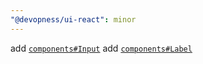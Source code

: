 ```yaml
---
"@devopness/ui-react": minor
---
```


add [`components#Input`](./src/components/Forms/Input/Input.tsx)
add [`components#Label`](./src/components/Forms/Label/Label.tsx)
